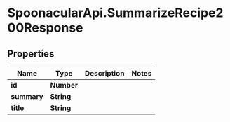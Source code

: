 # SpoonacularApi.SummarizeRecipe200Response

## Properties

Name | Type | Description | Notes
------------ | ------------- | ------------- | -------------
**id** | **Number** |  | 
**summary** | **String** |  | 
**title** | **String** |  | 


